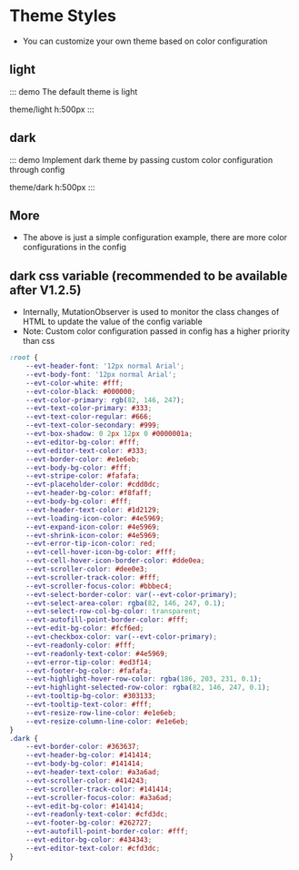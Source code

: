 # Theme Styles

- You can customize your own theme based on color configuration

## light
  
::: demo The default theme is light

theme/light
h:500px
:::

## dark

::: demo Implement dark theme by passing custom color configuration through config

theme/dark
h:500px
:::

## More
- The above is just a simple configuration example, there are more color configurations in the config


## dark css variable (recommended to be available after V1.2.5)
- Internally, MutationObserver is used to monitor the class changes of HTML to update the value of the config variable
- Note: Custom color configuration passed in config has a higher priority than css
``` css
:root {
    --evt-header-font: '12px normal Arial';
    --evt-body-font: '12px normal Arial';
    --evt-color-white: #fff;
    --evt-color-black: #000000;
    --evt-color-primary: rgb(82, 146, 247);
    --evt-text-color-primary: #333;
    --evt-text-color-regular: #666;
    --evt-text-color-secondary: #999;
    --evt-box-shadow: 0 2px 12px 0 #0000001a;
    --evt-editor-bg-color: #fff;
    --evt-editor-text-color: #333;
    --evt-border-color: #e1e6eb;
    --evt-body-bg-color: #fff;
    --evt-stripe-color: #fafafa;
    --evt-placeholder-color: #cdd0dc;
    --evt-header-bg-color: #f8faff;
    --evt-body-bg-color: #fff;
    --evt-header-text-color: #1d2129;
    --evt-loading-icon-color: #4e5969;
    --evt-expand-icon-color: #4e5969;
    --evt-shrink-icon-color: #4e5969;
    --evt-error-tip-icon-color: red;
    --evt-cell-hover-icon-bg-color: #fff;
    --evt-cell-hover-icon-border-color: #dde0ea;
    --evt-scroller-color: #dee0e3;
    --evt-scroller-track-color: #fff;
    --evt-scroller-focus-color: #bbbec4;
    --evt-select-border-color: var(--evt-color-primary);
    --evt-select-area-color: rgba(82, 146, 247, 0.1);
    --evt-select-row-col-bg-color: transparent;
    --evt-autofill-point-border-color: #fff;
    --evt-edit-bg-color: #fcf6ed;
    --evt-checkbox-color: var(--evt-color-primary);
    --evt-readonly-color: #fff;
    --evt-readonly-text-color: #4e5969;
    --evt-error-tip-color: #ed3f14;
    --evt-footer-bg-color: #fafafa;
    --evt-highlight-hover-row-color: rgba(186, 203, 231, 0.1);
    --evt-highlight-selected-row-color: rgba(82, 146, 247, 0.1);
    --evt-tooltip-bg-color: #303133;
    --evt-tooltip-text-color: #fff;
    --evt-resize-row-line-color: #e1e6eb;
    --evt-resize-column-line-color: #e1e6eb;
}
.dark {
    --evt-border-color: #363637;
    --evt-header-bg-color: #141414;
    --evt-body-bg-color: #141414;
    --evt-header-text-color: #a3a6ad;
    --evt-scroller-color: #414243;
    --evt-scroller-track-color: #141414;
    --evt-scroller-focus-color: #a3a6ad;
    --evt-edit-bg-color: #141414;
    --evt-readonly-text-color: #cfd3dc;
    --evt-footer-bg-color: #262727;
    --evt-autofill-point-border-color: #fff;
    --evt-editor-bg-color: #434343;
    --evt-editor-text-color: #cfd3dc;
}
```
